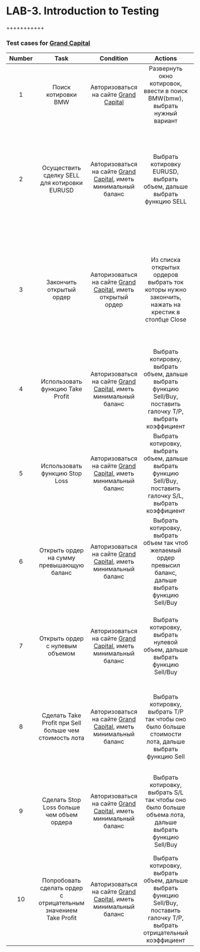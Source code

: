 # LAB-3. Introduction to Testing
+++++++++++

### Test cases for [Grand Capital](https://ru.grandcapital.net/my/webtrader_classic/109431785)

| Number |                             Task                             |                          Condition                           |                           Actions                            |                       Expected result                        |
| :----: | :----------------------------------------------------------: | :----------------------------------------------------------: | :----------------------------------------------------------: | :----------------------------------------------------------: |
|   1    |                     Поиск котировки BMW                      | Авторизоваться на сайте [Grand Capital](https://ru.grandcapital.net/my/webtrader_classic/109431785) | Развернуть окно котировок, ввести в поиск BMW(bmw), выбрать нужный вариант | В окно подгрузится нужный график, название котировки над графиком поменяется на BMW |
|   2    |         Осуществить сделку SELL для котировки EURUSD         | Авторизоваться на сайте [Grand Capital](https://ru.grandcapital.net/my/webtrader_classic/109431785), иметь минимальный баланс | Выбрать котировку EURUSD, выбрать объем, дальше выбрать функцию SELL | В поле открытые ордера подгрузится информация по текущему ордеру, в столбце доходность должно динамически указываться прибыль или убыль в данный момент |
|   3    |                   Закончить открытый ордер                   | Авторизоваться на сайте [Grand Capital](https://ru.grandcapital.net/my/webtrader_classic/109431785), иметь открытый ордер | Из списка открытых ордеров выбрать ток которы нужно закончить, нажать на крестик в столбце Close | Закрытый ордер должен удалиться из списка Открытые ордера, должен правильно сформироваться Баланс счета, данный ордер должен появится в таблице Закрытые ордера |
|   4    |               Использовать функцию Take Profit               | Авторизоваться на сайте [Grand Capital](https://ru.grandcapital.net/my/webtrader_classic/109431785), иметь минимальный баланс | Выбрать котировку, выбрать объем, дальше выбрать функцию Sell/Buy, поставить галочку T/P, выбрать коэффициент | Когда прибыль достигнет значения состовляющего коэффициент от лота, ордер автоматически закроется |
|   5    |                Использовать функцию Stop Loss                | Авторизоваться на сайте [Grand Capital](https://ru.grandcapital.net/my/webtrader_classic/109431785), иметь минимальный баланс | Выбрать котировку, выбрать объем, дальше выбрать функцию Sell/Buy, поставить галочку S/L, выбрать коэффициент | Когда убыль достигнет значения состовляющего коэффициент от лота, ордер автоматически закроется |
|   6    |          Открыть ордер на сумму превышающую баланс           | Авторизоваться на сайте [Grand Capital](https://ru.grandcapital.net/my/webtrader_classic/109431785), иметь минимальный баланс | Выбрать котировку, выбрать объем так чтоб желаемый ордер превысил баланс, дальше выбрать функцию Sell/Buy | При попытке осуществить данный ордер должна появится ошибка уведомляющая о недостаточности баланса для данного ордера |
|   7    |               Открыть ордер с нулевым объемом                | Авторизоваться на сайте [Grand Capital](https://ru.grandcapital.net/my/webtrader_classic/109431785), иметь минимальный баланс | Выбрать котировку, выбрать нулевой объем, дальше выбрать функцию Sell/Buy | При попытке осуществить данный ордер должна появится ошибка уведомляющая о том что нельзя открыть ордер с таким объемом |
|   8    |    Сделать Take Profit при Sell больше чем стоимость лота    | Авторизоваться на сайте [Grand Capital](https://ru.grandcapital.net/my/webtrader_classic/109431785), иметь минимальный баланс | Выбрать котировку, выбрать T/P так чтобы оно было больше стоимости лота, дальше выбрать функцию Sell | При попытке осуществить данный ордер должна появится ошибка уведомляющая о том что Take Profit не можеть быть больше стоимости лота |
|   9    |          Сделать Stop Loss больше чем объем ордера           | Авторизоваться на сайте [Grand Capital](https://ru.grandcapital.net/my/webtrader_classic/109431785), иметь минимальный баланс | Выбрать котировку, выбрать S/L так чтобы оно было больше объема лота,  дальше выбрать функцию Sell/Buy | При попытке осуществить данный ордер должна появится ошибка уведомляющая о том что Stop Loss не можеть быть больше объема лота |
|   10   | Попробовать сделать ордер с отрицательным значением Take Profit | Авторизоваться на сайте [Grand Capital](https://ru.grandcapital.net/my/webtrader_classic/109431785), иметь минимальный баланс | Выбрать котировку, выбрать объем, дальше выбрать функцию Sell/Buy, поставить галочку T/P, выбрать отрицательный коэффициент | При попытке осуществить данный ордер должна появится ошибка уведомляющая о том что что значение T/P должно быть больше 0 |

